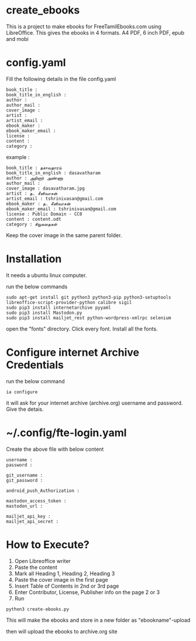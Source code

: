 # create_ebooks

This is a project to make ebooks for FreeTamilEbooks.com using LibreOffice.
This gives the ebooks in 4 formats. A4 PDF, 6 inch PDF, epub and mobi

# config.yaml

Fill the following details in the file config.yaml

```
book_title : 
book_title_in_english : 
author : 
author_mail : 
cover_image : 
artist : 
artist_email : 
ebook_maker : 
ebook_maker_email : 
license : 
content : 
category : 
```


example :

```
book_title : தசாவதாரம்
book_title_in_english : dasavatharam
author : அறிஞர் அண்ணா
author_mail : 
cover_image : dasavatharam.jpg
artist : த. சீனிவாசன்
artist_email : tshrinivasan@gmail.com
ebook_maker : த. சீனிவாசன்
ebook_maker_email : tshrinivasan@gmail.com
license : Public Domain - CC0 
content : content.odt
category : சிறுகதைகள்
```






Keep the cover image in the same parent folder.


# Installation

It needs a ubuntu linux computer.


run the below commands

```
sudo apt-get install git python3 python3-pip python3-setuptools  libreoffice-script-provider-python calibre sigil 
sudo pip3 install internetarchive pyyaml
sudo pip3 install Mastodon.py
sudo pip3 install mailjet_rest python-wordpress-xmlrpc selenium

```






open the "fonts" directory.
Click every font.
Install all the fonts.



# Configure internet Archive Credentials


run the below command
```
ia configure
```

it will ask for your internet archive (archive.org) username and password.
Give the detais.



# ~/.config/fte-login.yaml 

Create the above file with below content

```
username :
password :

git_username :
git_password :

android_push_Authorization : 

mastodon_access_token :
mastodon_url :

mailjet_api_key :
mailjet_api_secret :

```

# How to Execute?



1. Open Libreoffice writer
2. Paste the content
3. Mark all Heading 1, Heading 2, Heading 3
4. Paste the cover image in the first page
5. Insert Table of Contents in 2nd or 3rd page
6. Enter Contributor, License, Publisher info on the page 2 or 3
7. Run 

```
python3 create-ebooks.py
```

This will make the ebooks and store in a new folder as "ebookname"-upload



then will upload the ebooks to archive.org site



